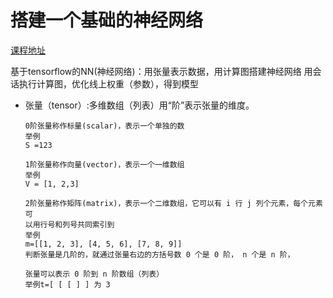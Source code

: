# 搭建一个基础的神经网络

[课程地址](https://www.icourse163.org/course/PKU-1002536002)

基于tensorflow的NN(神经网络)：用张量表示数据，用计算图搭建神经网络
用会话执行计算图，优化线上权重（参数），得到模型

* 张量（tensor）:多维数组（列表）用“阶”表示张量的维度。

  ~~~properties
  0阶张量称作标量(scalar)，表示一个单独的数
  举例
  S =123
  
  1阶张量称作向量(vector)，表示一个一维数组
  举例
  V = [1, 2,3]
  
  2阶张量称作矩阵(matrix)，表示一个二维数组，它可以有 i 行 j 列个元素，每个元素可
  以用行号和列号共同索引到
  举例
  m=[[1, 2, 3], [4, 5, 6], [7, 8, 9]]
  判断张量是几阶的，就通过张量右边的方括号数 0 个是 0 阶， n 个是 n 阶， 
  
  张量可以表示 0 阶到 n 阶数组（列表）
  举例t=[ [ [ ] ] 为 3
  ~~~

  

